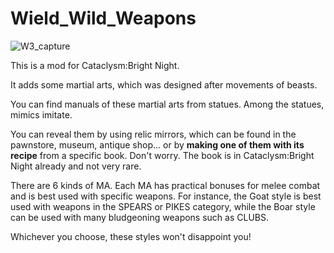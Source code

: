 ﻿# Wield_Wild_Weapons


![W3_capture](https://user-images.githubusercontent.com/129575271/236620483-02df207f-ff88-441e-a031-e1f3ee452eab.PNG)


This is a mod for Cataclysm:Bright Night. 

It adds some martial arts, which was designed after movements of beasts.

You can find manuals of these martial arts from statues. Among the statues, mimics imitate. 

You can reveal them by using relic mirrors, which can be found in the pawnstore, museum, antique shop... or by **making one of them with its recipe** from a specific book. Don't worry. The book is in Cataclysm:Bright Night already and not very rare.


There are 6 kinds of MA. Each MA has practical bonuses for melee combat and is best used with specific weapons. For instance, the Goat style is best used with weapons in the SPEARS or PIKES category, while the Boar style can be used with many bludgeoning weapons such as CLUBS.

Whichever you choose, these styles won't disappoint you!
